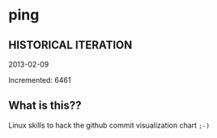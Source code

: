 # ping

## HISTORICAL ITERATION
2013-02-09

Incremented: 6461

## What is this?? 
Linux skills to hack the github commit visualization chart `;-)`
